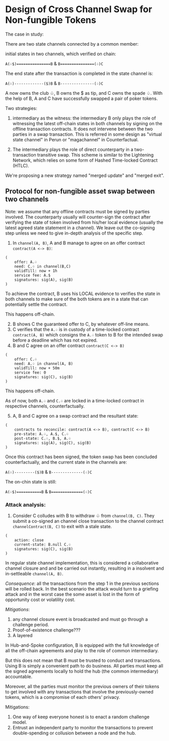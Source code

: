 # Design of Cross Channel Swap for Non-fungible Tokens

The case in study:

There are two state channels connected by a common member:

initial states in two channels, which verified on chain:

`A(♤$)===============B` & `B===============(♧)C`

The end state after the transaction is completed in the state channel is:  

`A(♧)-------------($)B` & `B---------------(♤)C`

A now owns the club ♧, B owns the $ as tip, and C owns the spade ♤. With the help of B, A and C have successfully swapped a pair of poker tokens.



Two strategies:

1. intermediary as the witness: the intermediary B only plays the role of witnessing the latest off-chain states in both channels by signing on the offline transaction contracts. It does not intervene between the two parties in a swap transaction. This is referred in some design as "virtual state channel" in Perun or "magachannel" in Counterfactual. 

2. The intermediary plays the role of direct counterparty in a two-transaction transitive swap. This scheme is similar to the Lightening Network, which relies on some form of Hashed Time-locked Contract (HTLC).   



We're proposing a new strategy named "merged update" and "merged exit". 

## Protocol for non-fungible asset swap between two channels

Note: we assume that any offline contracts must be signed by parties involved. The counterparty usually will counter-sign the contract after verifying the state of token involved from his/her local evidence (usually the latest agreed state statement in a channel). We leave out the co-signing step unless we need to give in-depth analysis of the specific step. 

1. In `channel(A, B)`, A and B manage to agree on an offer contract `contract(A <-> B)`: 
```
(
    offer: A.♤
    need: C.♧ in channel(B,C)
    validTill: now + 1h
    service fee: A.$
    signatures: sig(A), sig(B)
)
```

To achieve the contract, B uses his LOCAL evidence to verifies the state in both channels to make sure of the both tokens are in a state that can potentially settle the contract.

This happens off-chain.
  
2. B shows C the guaranteed offer to C, by whatever off-line means. 
3. C verifies that the `A.♤` is in custody of a time-locked contract `contract(A, B)` which consigns the `A.♤` token to B for the intended swap before a deadline which has not expired. 
4. B and C agree on an offer contract `contract(C <-> B)`
```
(
    offer: C.♧
    need: A.♤ in channel(A, B)
    validTill: now + 50m
    service fee: 0
    signatures: sig(C), sig(B)
)
```
This happens off-chain.

As of now, both `A.♤` and `C.♧` are locked in a time-locked contract in respective channels, counterfactually.

5. A, B and C agree on a swap contract and the resultant state:
```
(
    contracts to reconcile: contract(A <-> B), contract(C <-> B)
    pre-state: A.♤, A.$, C.♧
    post-state: C.♤, B.$, A.♧
    signatures: sig(A), sig(C), sig(B)
)
```
Once this contract has been signed, the token swap has been concluded counterfactually, and the current state in the channels are:

`A(♧)---------($)B` & `B--------------(♤)C`


The on-chin state is still:

`A(♤$)===========B` & `B==============(♧)C`


### Attack analysis:

1. Consider C colludes with B to withdraw ♧ from `channel(B, C)`. They submit a co-signed an channel close transaction to the channel contract `channelContract(B, C)` to exit with a stale state.
```
(
    action: close
    current-state: B.null C.♧
    signatures: sig(C), sig(B)
)
```

In regular state channel implementation, this is considered a collaborative channel closure and and be carried out instantly, resulting in a insolvent and in-settleable `channel(A, B)`. 

*Consequence*: all the transactions from the step 1 in the previous sections will be rolled back. In the best scenario the attack would turn to a griefing attack and in the worst case the some asset is lost in the form of opportunity cost or volatility cost. 

*Mitigations*: 

1. any channel closure event is broadcasted and must go through a challenge period. 
2. Proof-of-existence challenge???
3. A layered 


In Hub-and-Spoke configuration, B is equipped with the full knowledge of all the off-chain agreements and play to the role of common intermediary.

But this does not mean that B must be trusted to conduct and transactions. Using B is simply a convenient path to do business. All parties must keep all the signed agreements locally to hold the hub (the common intermediary) accountable. 

Moreover, all the parties must monitor the previous owners of their tokens to get involved with any transactions that involve the previously-owned tokens, which is a compromise of each others' privacy. 

Mitigations:

1. One way of keep everyone honest is to enact a random challenge model.
2. Entrust an independent party to monitor the transactions to prevent double-spending or collusion between a node and the hub. 
   

